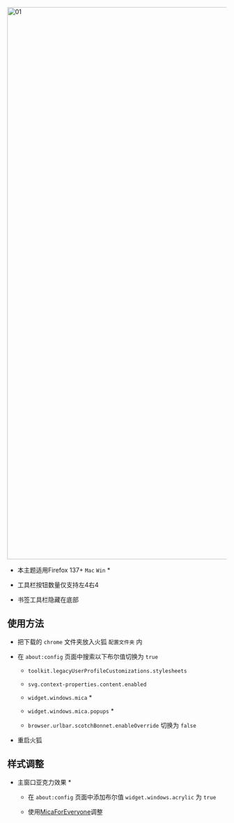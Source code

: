 <picture>
<source media="(prefers-color-scheme: light)" srcset="https://github.com/user-attachments/assets/819d3b82-f56e-4d52-8f8c-b68bd599c73a">
<source media="(prefers-color-scheme: dark)" srcset="https://github.com/user-attachments/assets/2dffdcdf-a123-4a23-b8b6-9c7beb7439fa">
<img width="1270" alt="01">
</picture>

- 本主题适用Firefox 137+ `Mac` `Win` *

- 工具栏按钮数量仅支持左4右4

- 书签工具栏隐藏在底部

## 使用方法

- 把下载的 `chrome` 文件夹放入火狐 `配置文件夹` 内

- 在 `about:config` 页面中搜索以下布尔值切换为 `true`

  - `toolkit.legacyUserProfileCustomizations.stylesheets`

  - `svg.context-properties.content.enabled`
 
  - `widget.windows.mica` *
 
  - `widget.windows.mica.popups` *
 
  - `browser.urlbar.scotchBonnet.enableOverride` 切换为 `false`

- 重启火狐

## 样式调整

- 主窗口亚克力效果 *

  - 在 `about:config` 页面中添加布尔值 `widget.windows.acrylic` 为 `true`

  - 使用[MicaForEveryone](https://github.com/MicaForEveryone/MicaForEveryone)调整
